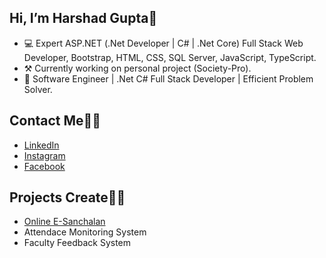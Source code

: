 <h2>Hi, I’m Harshad Gupta👋</h2>
<ul>
    <li>💻 Expert ASP.NET (.Net Developer | C# | .Net Core) Full Stack Web Developer, Bootstrap, HTML, CSS, SQL Server, JavaScript, TypeScript.</li>
    <li>⚒️ Currently working on personal project (Society-Pro).</li>
    <li>💪 Software Engineer | .Net C# Full Stack Developer | Efficient Problem Solver.</li>
</ul>

<h2>Contact Me🙋‍♂️</h2>
<ul>
    <li><a href='https://www.linkedin.com/in/harshad-gupta2505/' target="_blank">LinkedIn</a></li>
    <li><a href='https://www.instagram.com/____harshad.gupta____/' target="_blank">Instagram</a></li>
    <li><a href='https://www.facebook.com/harshad.gupta.3591' target="_blank">Facebook</a></li>
</ul>

<h2>Projects Create👨‍💻</h2>
<ul>
    <li><a href='http://103.199.131.94:90/Login.aspx' target="_blank">Online E-Sanchalan</a></li>
    <li>Attendace Monitoring System</li>
    <li>Faculty Feedback System</li>
</ul>

<!---
Harshad-Gupta/Harshad-Gupta is a ✨ special ✨ repository because its `README.md` (this file) appears on your GitHub profile.
You can click the Preview link to take a look at your changes.
--->
